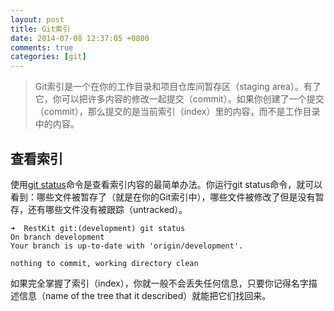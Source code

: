 ```yaml
---
layout: post
title: Git索引
date: 2014-07-08 12:37:05 +0800
comments: true
categories: [git]
---
```



>Git索引是一个在你的工作目录和项目仓库间暂存区（staging area）。有了它，你可以把许多内容的修改一起提交（commit）。如果你创建了一个提交（commit），那么提交的是当前索引（index）里的内容，而不是工作目录中的内容。

## 查看索引

使用[git status](http://www.kernel.org/pub/software/scm/git/docs/git-status.html)命令是查看索引内容的最简单办法。你运行git status命令，就可以看到：哪些文件被暂存了（就是在你的Git索引中），哪些文件被修改了但是没有暂存，还有哪些文件没有被跟踪（untracked）。

    ➜  RestKit git:(development) git status
    On branch development
    Your branch is up-to-date with 'origin/development'.

    nothing to commit, working directory clean

如果完全掌握了索引（index），你就一般不会丢失任何信息，只要你记得名字描述信息（name of the tree that it described）就能把它们找回来。
